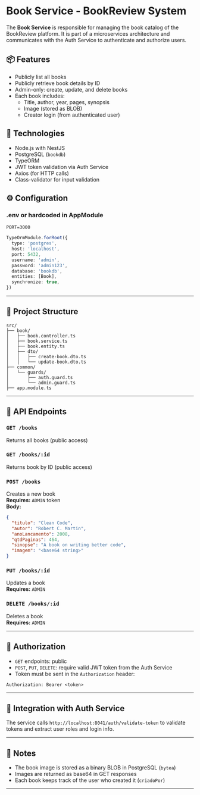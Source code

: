 # Book Service - BookReview System

The **Book Service** is responsible for managing the book catalog of the BookReview platform. It is part of a microservices architecture and communicates with the Auth Service to authenticate and authorize users.

## 📦 Features

- Publicly list all books
- Publicly retrieve book details by ID
- Admin-only: create, update, and delete books
- Each book includes:
  - Title, author, year, pages, synopsis
  - Image (stored as BLOB)
  - Creator login (from authenticated user)

## 🔧 Technologies

- Node.js with NestJS
- PostgreSQL (`bookdb`)
- TypeORM
- JWT token validation via Auth Service
- Axios (for HTTP calls)
- Class-validator for input validation

## ⚙️ Configuration

### .env or hardcoded in AppModule

```env
PORT=3000
```

```ts
TypeOrmModule.forRoot({
  type: 'postgres',
  host: 'localhost',
  port: 5432,
  username: 'admin',
  password: 'admin123',
  database: 'bookdb',
  entities: [Book],
  synchronize: true,
})
```

---

## 📁 Project Structure

```
src/
├── book/
│   ├── book.controller.ts
│   ├── book.service.ts
│   ├── book.entity.ts
│   ├── dto/
│   │   ├── create-book.dto.ts
│   │   └── update-book.dto.ts
├── common/
│   └── guards/
│       ├── auth.guard.ts
│       └── admin.guard.ts
├── app.module.ts
```

---

## 🚀 API Endpoints

### `GET /books`
Returns all books (public access)

### `GET /books/:id`
Returns book by ID (public access)

### `POST /books`
Creates a new book  
**Requires:** `ADMIN` token  
**Body:**
```json
{
  "titulo": "Clean Code",
  "autor": "Robert C. Martin",
  "anoLancamento": 2008,
  "qtdPaginas": 464,
  "sinopse": "A book on writing better code",
  "imagem": "<base64 string>"
}
```

### `PUT /books/:id`
Updates a book  
**Requires:** `ADMIN`

### `DELETE /books/:id`
Deletes a book  
**Requires:** `ADMIN`

---

## 🔐 Authorization

- `GET` endpoints: public
- `POST`, `PUT`, `DELETE`: require valid JWT token from the Auth Service
- Token must be sent in the `Authorization` header:
```
Authorization: Bearer <token>
```

---

## 🧩 Integration with Auth Service

The service calls `http://localhost:8041/auth/validate-token` to validate tokens and extract user roles and login info.

---

## 🧠 Notes

- The book image is stored as a binary BLOB in PostgreSQL (`bytea`)
- Images are returned as base64 in GET responses
- Each book keeps track of the user who created it (`criadoPor`)

---
